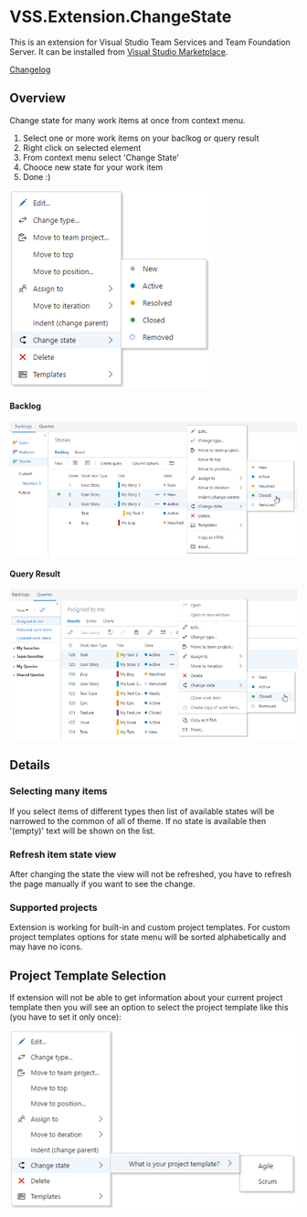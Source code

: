 # VSS.Extension.ChangeState

This is an extension for Visual Studio Team Services and Team Foundation Server. It can be installed from [Visual Studio Marketplace](https://marketplace.visualstudio.com/items?itemName=konradsikorski.change-status).

[Changelog](/changelog.md)

## Overview

Change state for many work items at once from context menu.

1. Select one or more work items on your baclkog or query result
2. Right click on selected element
3. From context menu select 'Change State'
4. Chooce new state for your work item
5. Done :)

![menu](/readme/img/menu.png)

#### Backlog

![backlog](/readme/img/backlog.png)

#### Query Result

![queryResult](/readme/img/queryResult.png)

## Details

### Selecting many items

If you select items of different types then list of available states will be narrowed to the common of all of theme. If no state is available then '(empty)' text will be shown on the list.

### Refresh item state view

After changing the state the view will not be refreshed, you have to refresh the page manually if you want to see the change.

### Supported projects

Extension is working for built-in and custom project templates. For custom project templates options for state menu will be sorted alphabetically and may have no icons.

## Project Template Selection

If  extension will not be able to get information about your current project template then you will see an option to select the project template like this (you have to set it only once):

![selectTemplate](/readme/img/selectTemplate.png)
